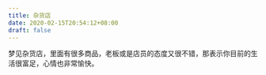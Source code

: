 ```yaml
---
title: 杂货店
date: 2020-02-15T20:54:12+08:00
draft: false
---
```


梦见杂货店，里面有很多商品，老板或是店员的态度又很不错，那表示你目前的生活很富足，心情也非常愉快。

